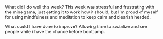 What did I do well this week?
This week was stressful and frustrating with the mine game, just getting it to work how it should, but I'm proud of myself for using mindfulness and meditation to keep calm and clearish headed.

What could I have done to improve?
Allowing time to socialize and see people while i have the chance before bootcamp.
